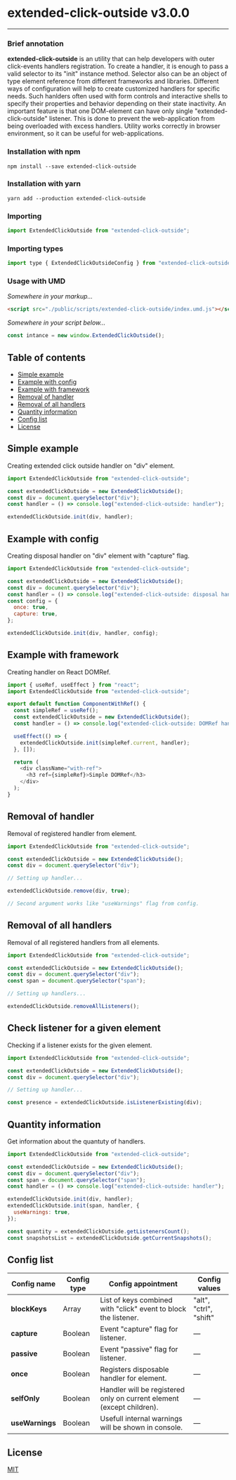 # extended-click-outside v3.0.0

---

### Brief annotation

**extended-click-outside** is an utility that can help developers with outer click-events handlers registration. To create a handler, it is enough to pass a valid selector to its "init" instance method. Selector also can be an object of type element reference from different frameworks and libraries. Different ways of configuration will help to create customized handlers for specific needs. Such hanlders often used with form controls and interactive shells to specify their properties and behavior depending on their state inactivity.
An important feature is that one DOM-element can have only single "extended-click-outside" listener. This is done to prevent the web-application from being overloaded with excess handlers. Utility works correctly in browser environment, so it can be useful for web-applications.

### Installation with npm

`npm install --save extended-click-outside`

### Installation with yarn

`yarn add --production extended-click-outside`

### Importing

```js
import ExtendedClickOutside from "extended-click-outside";
```

### Importing types

```js
import type { ExtendedClickOutsideConfig } from "extended-click-outside";
```

### Usage with UMD

_Somewhere in your markup..._

```html
<script src="./public/scripts/extended-click-outside/index.umd.js"></script>
```

_Somewhere in your script below..._

```js
const intance = new window.ExtendedClickOutside();
```

## Table of contents

- [Simple example](#simple-example)
- [Example with config](#example-with-config)
- [Example with framework](#example-with-framework)
- [Removal of handler](#removal-of-handler)
- [Removal of all handlers](#removal-of-all-handlers)
- [Quantity information](#quantity-information)
- [Config list](#config-list)
- [License](#license)

## Simple example

Creating extended click outside handler on "div" element.

```js
import ExtendedClickOutside from "extended-click-outside";

const extendedClickOutside = new ExtendedClickOutside();
const div = document.querySelector("div");
const handler = () => console.log("extended-click-outside: handler");

extendedClickOutside.init(div, handler);
```

## Example with config

Creating disposal handler on "div" element with "capture" flag.

```js
import ExtendedClickOutside from "extended-click-outside";

const extendedClickOutside = new ExtendedClickOutside();
const div = document.querySelector("div");
const handler = () => console.log("extended-click-outside: disposal handler");
const config = {
  once: true,
  capture: true,
};

extendedClickOutside.init(div, handler, config);
```

## Example with framework

Creating handler on React DOMRef.

```js
import { useRef, useEffect } from "react";
import ExtendedClickOutside from "extended-click-outside";

export default function ComponentWithRef() {
  const simpleRef = useRef();
  const extendedClickOutside = new ExtendedClickOutside();
  const handler = () => console.log("extended-click-outside: DOMRef handler");

  useEffect(() => {
    extendedClickOutside.init(simpleRef.current, handler);
  }, []);

  return (
    <div className="with-ref">
      <h3 ref={simpleRef}>Simple DOMRef</h3>
    </div>
  );
}
```

## Removal of handler

Removal of registered handler from element.

```js
import ExtendedClickOutside from "extended-click-outside";

const extendedClickOutside = new ExtendedClickOutside();
const div = document.querySelector("div");

// Setting up handler...

extendedClickOutside.remove(div, true);

// Second argument works like "useWarnings" flag from config.
```

## Removal of all handlers

Removal of all registered handlers from all elements.

```js
import ExtendedClickOutside from "extended-click-outside";

const extendedClickOutside = new ExtendedClickOutside();
const div = document.querySelector("div");
const span = document.querySelector("span");

// Setting up handlers...

extendedClickOutside.removeAllListeners();
```

## Check listener for a given element

Checking if a listener exists for the given element.

```js
import ExtendedClickOutside from "extended-click-outside";

const extendedClickOutside = new ExtendedClickOutside();
const div = document.querySelector("div");

// Setting up handler...

const presence = extendedClickOutside.isListenerExisting(div);
```

## Quantity information

Get information about the quantuty of handlers.

```js
import ExtendedClickOutside from "extended-click-outside";

const extendedClickOutside = new ExtendedClickOutside();
const div = document.querySelector("div");
const span = document.querySelector("span");
const handler = () => console.log("extended-click-outside: handler");

extendedClickOutside.init(div, handler);
extendedClickOutside.init(span, handler, {
  useWarnings: true,
});

const quantity = extendedClickOutside.getListenersCount();
const snapshotsList = extendedClickOutside.getCurrentSnapshots();
```

## Config list

| Config name     | Config type | Config appointment                                                    | Config values          |
| --------------- | ----------- | --------------------------------------------------------------------- | ---------------------- |
| **blockKeys**   | Array       | List of keys combined with "click" event to block the listener.       | "alt", "ctrl", "shift" |
| **capture**     | Boolean     | Event "capture" flag for listener.                                    | &mdash;                |
| **passive**     | Boolean     | Event "passive" flag for listener.                                    | &mdash;                |
| **once**        | Boolean     | Registers disposable handler for element.                             | &mdash;                |
| **selfOnly**    | Boolean     | Handler will be registered only on current element (except children). | &mdash;                |
| **useWarnings** | Boolean     | Usefull internal warnings will be shown in console.                   | &mdash;                |

## License

[MIT](LICENSE)
